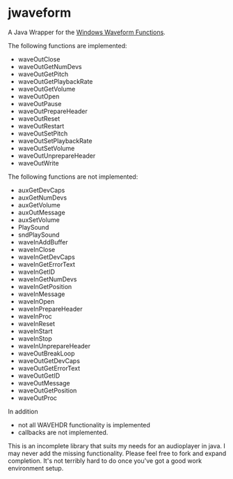 # jwaveform
A Java Wrapper for the [Windows Waveform Functions](https://docs.microsoft.com/en-us/windows/win32/multimedia/waveform-functions). 

The following functions are implemented: 
* waveOutClose
* waveOutGetNumDevs
* waveOutGetPitch
* waveOutGetPlaybackRate
* waveOutGetVolume
* waveOutOpen
* waveOutPause
* waveOutPrepareHeader
* waveOutReset
* waveOutRestart
* waveOutSetPitch
* waveOutSetPlaybackRate
* waveOutSetVolume
* waveOutUnprepareHeader
* waveOutWrite

The following functions are not implemented:
* auxGetDevCaps
* auxGetNumDevs
* auxGetVolume
* auxOutMessage
* auxSetVolume
* PlaySound
* sndPlaySound
* waveInAddBuffer
* waveInClose
* waveInGetDevCaps
* waveInGetErrorText
* waveInGetID
* waveInGetNumDevs
* waveInGetPosition
* waveInMessage
* waveInOpen
* waveInPrepareHeader
* waveInProc
* waveInReset
* waveInStart
* waveInStop
* waveInUnprepareHeader
* waveOutBreakLoop
* waveOutGetDevCaps
* waveOutGetErrorText
* waveOutGetID
* waveOutMessage
* waveOutGetPosition
* waveOutProc

In addition
* not all WAVEHDR functionality is implemented
* callbacks are not implemented. 

This is an incomplete library that suits my needs for an audioplayer in java.  I may never add the missing functionality. Please feel free to fork and expand completion. It's not terribly hard to do once you've got a good work environment setup. 


